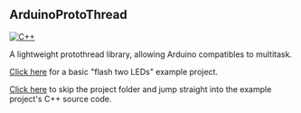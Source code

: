 ArduinoProtoThread
------------------


[![C++](https://img.shields.io/badge/language-cpp-blue.svg)](https://github.com/gregkrsak/ArduinoProtoThread/blob/master/ArduinoProtoThread.cpp)


A lightweight protothread library, allowing Arduino compatibles to multitask.

[Click here](https://github.com/gregkrsak/ArduinoProtoThread/tree/master/examples/TwoAsyncFlashingLEDs) for a basic "flash two LEDs" example project.

[Click here](https://github.com/gregkrsak/ArduinoProtoThread/blob/master/examples/TwoAsyncFlashingLEDs/TwoAsyncFlashingLEDs.ino) to skip the project folder and jump straight into the example project's C++ source code.
